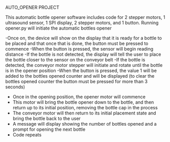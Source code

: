AUTO_OPENER PROJECT 

This automatic bottle opener software includes code for 2 stepper motors, 1 ultrasound sensor, 1 SPI display, 2 stepper motors, and 1 button.
Running opener.py will initiate the automatic bottles opener

-Once on, the device will show on the display that it is ready for a bottle to be placed and that once that is done, the button must be pressed to commence
-When the button is pressed, the sensor will begin reading distance
    -If the bottle is not detected, the display will tell the user to place the bottle closer to the sensor on the conveyor belt
    -If the bottle is detected, the conveyor motor stepper will initiate and rotate until the bottle is in the opener position 
    -When the button is pressed, the value 1 will be added to the bottles opened counter and will be displayed 
     (to clear the bottles opened counter the button must be pressed for more than 3 seconds)
- Once in the opening position, the opener motor will commence
- This motor will bring the bottle opener down to the bottle, and then return up to its initial position, removing the bottle cap in the process
- The conveyor motor will then return to its initial placement state and bring the bottle back to the user
- A message will display showing the number of bottles opened and a prompt for opening the next bottle
- Code repeats